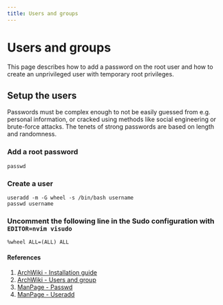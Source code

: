 ```yaml
---
title: Users and groups
---
```


# Users and groups
This page describes how to add a password on the root user and how to create an unprivileged user with temporary root privileges.

## Setup the users
Passwords must be complex enough to not be easily guessed from e.g. personal information, or cracked using methods like social engineering or brute-force attacks. The tenets of strong passwords are based on length and randomness.

### Add a root password
```
passwd
```

### Create a user
```
useradd -m -G wheel -s /bin/bash username
passwd username
```

### Uncomment the following line in the Sudo configuration with `EDITOR=nvim visudo`
```
%wheel ALL=(ALL) ALL
```

#### References
1. [ArchWiki - Installation guide](https://wiki.archlinux.org/index.php/Installation_guide#Root_password)
1. [ArchWiki - Users and group](https://wiki.archlinux.org/index.php/Users_and_groups#User_management)
1. [ManPage - Passwd](https://jlk.fjfi.cvut.cz/arch/manpages/man/core/shadow/passwd.1.en)
1. [ManPage - Useradd](https://jlk.fjfi.cvut.cz/arch/manpages/man/core/shadow/useradd.8.en)
